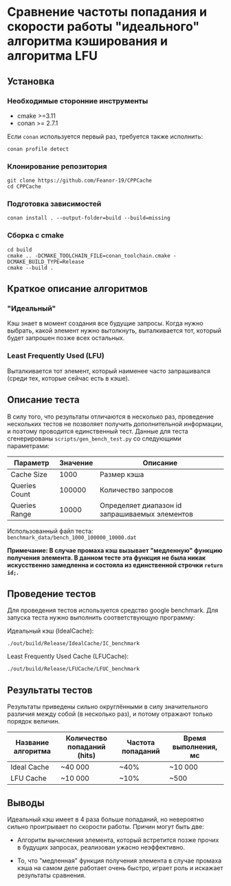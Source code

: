# Сравнение частоты попадания и скорости работы "идеального" алгоритма кэширования и алгоритма LFU

## Установка

### Необходимые сторонние инструменты

- cmake >=3.11
- conan >= 2.7.1

Если `conan` используется первый раз, требуется также исполнить: 
```
conan profile detect
```

### Клонирование репозитория

```
git clone https://github.com/Feanor-19/CPPCache
cd CPPCache
```

### Подготовка зависимостей

```
conan install . --output-folder=build --build=missing
```

### Сборка с cmake

```
cd build
cmake .. -DCMAKE_TOOLCHAIN_FILE=conan_toolchain.cmake -DCMAKE_BUILD_TYPE=Release
cmake --build .
```

## Краткое описание алгоритмов

### "Идеальный"

Кэш знает в момент создания все будущие запросы. Когда нужно выбрать, какой элемент нужно вытолкнуть, выталкивается тот, который будет запрошен позже всех остальных.

### Least Frequently Used (LFU)

Выталкивается тот элемент, который наименее часто запрашивался (среди тех, которые сейчас есть в кэше).

## Описание теста

В силу того, что результаты отличаются в несколько раз, проведение нескольких тестов не позволяет получить дополнительной информации, и поэтому проводится единственный тест. Данные для теста сгенерированы `scripts/gen_bench_test.py` со следующими параметрами:

|Параметр|Значение|Описание|
|-|-|-|
Cache Size    |1000     | Размер кэша           |
Queries Count |100000   | Количество запросов   |
Queries Range |10000    | Определяет диапазон id запрашиваемых элементов |

Использованный файл теста: `benchmark_data/bench_1000_100000_10000.dat`

__Примечание: В случае промаха кэш вызывает "медленную" функцию получения элемента. В данном тесте эта функция не была никак искусственно замедленна и состояла из единственной строчки `return id;`.__

## Проведение тестов

Для проведения тестов используется средство google benchmark. Для запуска теста нужно выполнить соответствующую программу:


Идеальный кэш (IdealCache):
```
./out/build/Release/IdealCache/IC_benchmark
```

Least Frequently Used Cache (LFUCache):
```
./out/build/Release/LFUCache/LFUC_benchmark
```

## Результаты тестов

Результаты приведены сильно округлёнными в силу значительного различия между собой (в несколько раз), и потому отражают только порядок величин.

|Название алгоритма |Количество попаданий (hits)|Частота попаданий  |Время выполнения, мс   |
|-|-|-|-|
Ideal Cache         |~40 000                    |~40%               |~10 000                |
LFU Cache           |~10 000                    |~10%               |~500                   |

## Выводы

Идеальный кэш имеет в 4 раза больше попаданий, но невероятно сильно проигрывает по скорости работы. Причин могут быть две:

- Алгоритм вычисления элемента, который встретится позже прочих в будущих запросах, реализован ужасно неэффективно.

- То, что "медленная" функция получения элемента в случае промаха кэша на самом деле работает очень быстро, играет роль и искажает результаты сравнения. 